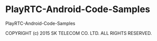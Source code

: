 # PlayRTC-Android-Code-Samples
PlayRTC-Android-Code-Samples

COPYRIGHT (c) 2015 SK TELECOM CO. LTD. ALL RIGHTS RESERVED.
